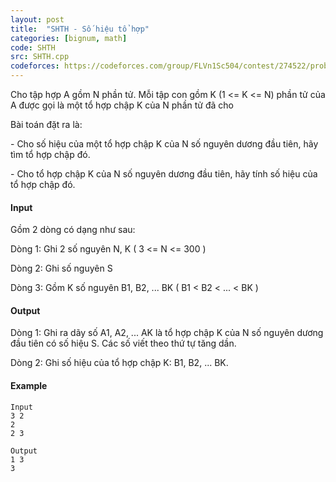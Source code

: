 ```yaml
---
layout: post
title:  "SHTH - Số hiệu tổ hợp"
categories: [bignum, math]
code: SHTH
src: SHTH.cpp
codeforces: https://codeforces.com/group/FLVn1Sc504/contest/274522/problem/C
---
```



Cho tập hợp A gồm N phần tử. Mỗi tập con gồm K (1 <= K <= N) phần tử của A được gọi là một tổ hợp chập K của N phần tử đã cho

Bài toán đặt ra là:

\- Cho số hiệu của một tổ hợp chập K của N số nguyên dương đầu tiên, hãy tìm tổ hợp chập đó.

\- Cho tổ hợp chập K của N số nguyên dương đầu tiên, hãy tính số hiệu của tổ hợp chập đó.

#### Input

Gồm 2 dòng có dạng như sau:

Dòng 1: Ghi 2 số nguyên N, K ( 3 <= N <= 300 )

Dòng 2: Ghi số nguyên S

Dòng 3: Gồm K số nguyên B1, B2, ... BK ( B1 < B2 < ... < BK )

#### Output

Dòng 1: Ghi ra dãy số A1, A2, ... AK là tổ hợp chập K của N số nguyên dương đầu tiên có số hiệu S. Các số viết theo thứ tự tăng dần.

Dòng 2: Ghi số hiệu của tổ hợp chập K: B1, B2, ... BK.

#### Example

```
Input
3 2 
2
2 3

Output
1 3
3


```

<!--more-->


